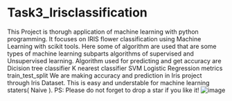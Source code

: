 # Task3_Irisclassification
This Project is thorugh application of machine learning with python programming. It focuses on IRIS flower classification using Machine Learning with scikit tools. Here some of algorithm are used that are some types of machine learning subparts algorithms of supervised and Unsupervised learning. Algorithm used for predicting and get accuracy are
Dicision tree classifier
K nearest classifier
SVM
Logistic Regression
metrics
train_test_split We are making accuracy and prediction in Iris project through Iris Dataset. This is easy and understable for machine learning staters( Naive ).
PS: Please do not forget to drop a star if you like it!
![image](https://github.com/meenakshee9/Task3_Irisclassification/assets/144517549/6f65deab-2cb6-4fcb-a0e9-1871a0d0ae68)
